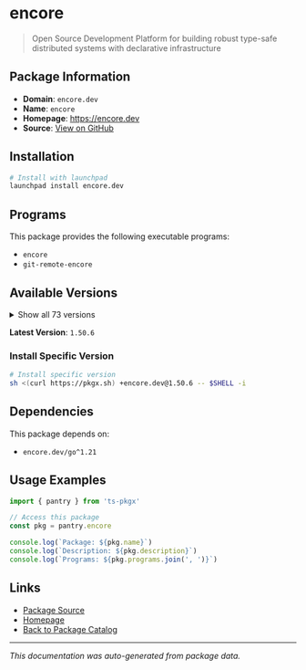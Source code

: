 # encore

> Open Source Development Platform for building robust type-safe distributed systems with declarative infrastructure

## Package Information

- **Domain**: `encore.dev`
- **Name**: `encore`
- **Homepage**: https://encore.dev
- **Source**: [View on GitHub](https://github.com/pkgxdev/pantry/tree/main/projects/encore.dev/package.yml)

## Installation

```bash
# Install with launchpad
launchpad install encore.dev
```

## Programs

This package provides the following executable programs:

- `encore`
- `git-remote-encore`

## Available Versions

<details>
<summary>Show all 73 versions</summary>

- `1.50.6`, `1.50.5`, `1.50.4`, `1.50.2`, `1.50.1`
- `1.50.0`, `1.49.3`, `1.49.1`, `1.49.0`, `1.48.13`
- `1.48.12`, `1.48.11`, `1.48.10`, `1.48.9`, `1.48.8`
- `1.48.7`, `1.48.6`, `1.48.5`, `1.48.4`, `1.48.3`
- `1.48.2`, `1.48.0`, `1.47.0`, `1.46.22`, `1.46.21`
- `1.46.20`, `1.46.19`, `1.46.18`, `1.46.17`, `1.46.16`
- `1.46.15`, `1.46.14`, `1.46.13`, `1.46.12`, `1.46.11`
- `1.46.10`, `1.46.9`, `1.46.8`, `1.46.7`, `1.46.6`
- `1.46.5`, `1.46.4`, `1.46.2`, `1.46.1`, `1.46.0`
- `1.45.6`, `1.45.1`, `1.44.9`, `1.44.4`, `1.44.0`
- `1.43.9`, `1.43.7`, `1.43.3`, `1.42.3`, `1.42.1`
- `1.41.9`, `1.41.7`, `1.41.4`, `1.41.3`, `1.41.1`
- `1.40.0`, `1.39.0`, `1.38.0`, `1.37.0`, `1.35.3`
- `1.34.7`, `1.31.0`, `1.30.0`, `1.29.2`, `1.28.0`
- `1.27.0`, `1.26.0`, `1.25.0`

</details>

**Latest Version**: `1.50.6`

### Install Specific Version

```bash
# Install specific version
sh <(curl https://pkgx.sh) +encore.dev@1.50.6 -- $SHELL -i
```

## Dependencies

This package depends on:

- `encore.dev/go^1.21`

## Usage Examples

```typescript
import { pantry } from 'ts-pkgx'

// Access this package
const pkg = pantry.encore

console.log(`Package: ${pkg.name}`)
console.log(`Description: ${pkg.description}`)
console.log(`Programs: ${pkg.programs.join(', ')}`)
```

## Links

- [Package Source](https://github.com/pkgxdev/pantry/tree/main/projects/encore.dev/package.yml)
- [Homepage](https://encore.dev)
- [Back to Package Catalog](../../package-catalog.md)

---

*This documentation was auto-generated from package data.*
